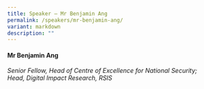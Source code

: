 ```yaml
---
title: Speaker – Mr Benjamin Ang
permalink: /speakers/mr-benjamin-ang/
variant: markdown
description: ""
---
```

#### **Mr Benjamin Ang**

*Senior Fellow, Head of Centre of Excellence for National Security; <br> Head, Digital Impact Research, RSIS*